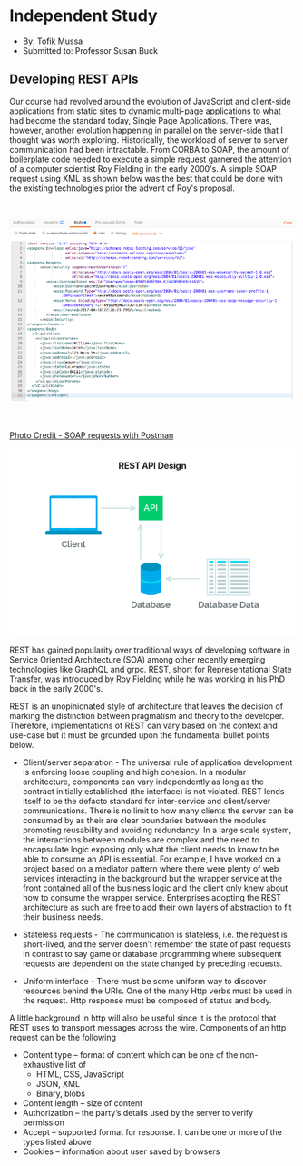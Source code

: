 # Independent Study

- By: Tofik Mussa
- Submitted to: Professor Susan Buck

## Developing REST APIs 

Our course had revolved around the evolution of JavaScript and client-side applications from static sites to dynamic multi-page applications to what had 
become the standard today, Single Page Applications. There was, however, another evolution happening in parallel on the server-side that I thought was
worth exploring. Historically, the workload of server to server communication had been intractable. From CORBA to SOAP, the amount of boilerplate code 
needed to execute a simple request garnered the attention of a computer scientist Roy Fielding in the early 2000's. A simple SOAP request using XML as
shown below was the best that could be done with the existing technologies prior the advent of Roy's proposal.

&nbsp;

![Soap Request](https://github.com/tmussa1/independent-study/blob/master/images/soap-request.png)

&nbsp;

[Photo Credit - SOAP requests with Postman](https://medium.com/@krissparks/soap-requests-with-postman-333c61137c41)

![REST API](https://github.com/tmussa1/independent-study/blob/master/images/rest-api.png)


REST has gained popularity over traditional ways of developing software in Service Oriented Architecture (SOA) among other recently emerging 
technologies like GraphQL and grpc. REST, short for Representational State Transfer, was introduced by Roy Fielding while he was working in his PhD back 
in the early 2000's. 

REST is an unopinionated style of architecture that leaves the decision of marking the distinction between pragmatism and theory to 
the developer. Therefore, implementations of REST can vary based on the context and use-case but it must be grounded upon the fundamental bullet points 
below. 

- Client/server separation - The universal rule of application development is enforcing loose coupling and high cohesion. In a modular architecture, components
can vary independently as long as the contract initially established (the interface) is not violated. REST lends itself to be the defacto standard for 
inter-service and client/server communications. There is no limit to how many clients the server can be consumed by as their are clear boundaries between
the modules promoting reusability and avoiding redundancy. In a large scale system, the interactions between modules are complex and the need to encapsulate 
logic exposing only what the client needs to know to be able to consume an API is essential. For example, I have worked on a project based on a mediator pattern 
where there were plenty of web services interacting in the background but the wrapper service at the front contained all of the business logic and the client 
only knew about how to consume the wrapper service. Enterprises adopting the REST architecture as such are free to add their own layers of abstraction to fit
their business needs. 

- Stateless requests - The communication is stateless, i.e. the request is short-lived, and the server doesn’t remember the state of past requests in contrast 
to say game or database programming where subsequent requests are dependent on the state changed by preceding requests. 


- Uniform interface - There must be some uniform way to discover resources behind the URIs. One of the many Http verbs must be used in the request. Http response
must be composed of status and body. 


A little background in http will also be useful since it is the protocol that REST uses to transport messages across the wire. Components of an http request
can be the following

- Content type – format of content which can be one of the non-exhaustive list of 
  - HTML, CSS, JavaScript
  - JSON, XML
  - Binary, blobs 
- Content length – size of content
- Authorization – the party’s details used by the server to verify permission
- Accept – supported format for response. It can be one or more of the types listed above 
- Cookies – information about user saved by browsers